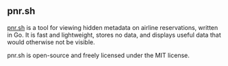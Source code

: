 ## pnr.sh
[pnr.sh](https://pnr.sh) is a tool for viewing hidden metadata on airline reservations, written in Go. It is fast and lightweight, stores no data, and displays useful data that would otherwise not be visible.

pnr.sh is open-source and freely licensed under the MIT license.